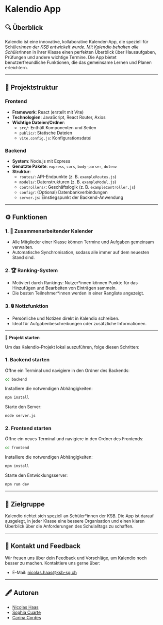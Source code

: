# Kalendio App

## 🔍 Überblick
Kalendio ist eine innovative, kollaborative Kalender-App, die speziell für Schüler*innen der KSB entwickelt wurde. Mit Kalendio behalten alle Schüler*innen in ihrer Klasse einen perfekten Überblick über Hausaufgaben, Prüfungen und andere wichtige Termine. Die App bietet benutzerfreundliche Funktionen, die das gemeinsame Lernen und Planen erleichtern.

---

## 📂 **Projektstruktur**

### **Frontend**
- **Framework**: React (erstellt mit Vite)
- **Technologien**: JavaScript, React Router, Axios
- **Wichtige Dateien/Ordner**:
  - `src/`: Enthält Komponenten und Seiten
  - `public/`: Statische Dateien
  - `vite.config.js`: Konfigurationsdatei

### **Backend**
- **System**: Node.js mit Express
- **Genutzte Pakete**: `express`, `cors`, `body-parser`, `dotenv`
- **Struktur**:
  - `routes/`: API-Endpunkte (z. B. `exampleRoutes.js`)
  - `models/`: Datenstrukturen (z. B. `exampleModel.js`)
  - `controllers/`: Geschäftslogik (z. B. `exampleController.js`)
  - `config/`: (Optional) Datenbankverbindungen
  - `server.js`: Einstiegspunkt der Backend-Anwendung

 ---

## ⚙️ Funktionen

### 1. 📅 **Zusammenarbeitender Kalender**
- Alle Mitglieder einer Klasse können Termine und Aufgaben gemeinsam verwalten.
- Automatische Synchronisation, sodass alle immer auf dem neuesten Stand sind.

### 2. 🏆 **Ranking-System**
- Motiviert durch Rankings: Nutzer*innen können Punkte für das Hinzufügen und Bearbeiten von Einträgen sammeln.
- Die besten Teilnehmer*innen werden in einer Rangliste angezeigt.

### 3. 🔒 **Notizfunktion**
- Persönliche und Notizen direkt in Kalendio schreiben.
- Ideal für Aufgabenbeschreibungen oder zusätzliche Informationen.

---

🚀 **Projekt starten**

Um das Kalendio-Projekt lokal auszuführen, folge diesen Schritten:

### **1. Backend starten**

Öffne ein Terminal und navigiere in den Ordner des Backends:

```bash
cd backend
```

Installiere die notwendigen Abhängigkeiten:

```bash
npm install
```

Starte den Server:

```bash
node server.js
```

### **2. Frontend starten**

Öffne ein neues Terminal und navigiere in den Ordner des Frontends:

```bash
cd frontend
```

Installiere die notwendigen Abhängigkeiten:

```bash
npm install
```

Starte den Entwicklungsserver:

```bash
npm run dev
```

---

## 🔖 Zielgruppe
Kalendio richtet sich speziell an Schüler*innen der KSB. Die App ist darauf ausgelegt, in jeder Klasse eine bessere Organisation und einen klaren Überblick über die Anforderungen des Schulalltags zu schaffen.

---

## 📢 Kontakt und Feedback
Wir freuen uns über dein Feedback und Vorschläge, um Kalendio noch besser zu machen. Kontaktiere uns gerne über:
- E-Mail: nicolas.haas@ksb-sg.ch

---

## 🖋 Autoren
- [Nicolas Haas](https://github.com/cpowern) 
- [Sophia Cuarte](https://github.com/SophiaCuarte) 
- [Carina Cordes](https://github.com/coerres)


